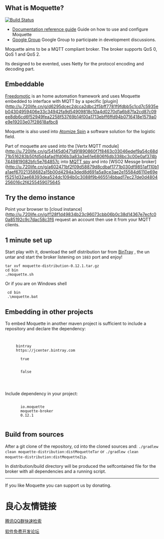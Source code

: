 
## What is Moquette?

[![Build Status](https://api.travis-ci.org/moquette-io/moquette.svg?branch=master)](https://travis-ci.org/moquette-io/moquette)

* [Documentation reference guide](http://u.720life.cn/g/7ab690d14cb774bc5375c71058a5868a9d69f5648da8ca5eee917e7a0c4f92f9bb0437c362a6ddad1da1b12d75508d48)  Guide on how to use and configure Moquette
* [Google Group](http://u.720life.cn/g/941693b557d072bb769494a6a61fcd979ee9fee4d4fd0c2a6b8a30bc68eade21b1231b7fbeccd20c0334d143a8348f813c3c2e8fbd1d286957a21392cd82a0e1)  Google Group to participate in development discussions.

Moquette aims to be a MQTT compliant broker. The broker supports QoS 0, QoS 1 and QoS 2.

Its designed to be evented, uses Netty for the protocol encoding and decoding part.
 
## Embeddable

[Freedomotic](http://u.720life.cn/g/7f1e0d28f8ce20e4916f5ff7cf1b31516cb223baf1f2643837fdc5d590e62423)  is an home automation framework and uses Moquette embedded to interface with MQTT by a specific [plugin](http://u.720life.cn/g/d6295dcec2dcca2dbc2f5bff7781f9fdbb5c1cd7c5935eb04304959406e33c34942fa9d54909818c10a4d0270d1a6b87fa2cd87c09ee8db6cd6f52949fea2258f53769b14f00a1713ebff6ffd94b0716418e1579a0e9e19203e07f28618afbc8  

Moquette is also used into [Atomize Spin](http://u.720life.cn/g/c950bd935d32875cc77d2f0f14db4119be21e9209b2dcc6a3e6632d9fa854b1e)  a software solution for the logistic field.

Part of moquette are used into the [Vertx MQTT module](http://u.720life.cn/g/54145d0471d91890860f7f8463c03046edef9a54c68d71b516283b50fd5d4afad1fd06b3a83a3e61e6806f6db338bc3c00e0af374b7449819082bfc5e764857c  into [MQTT spy](http://u.720life.cn/g/77b2010e7b7c82494a56e4393a605482b1b9adb07b08d0ec5cc6d8d84ca672a48914c11f82dc9b7c77a01c7b761a847b) 
and into [WSO2 Messge broker](http://u.720life.cn/g/a602471bf2f09d58879d8cdbaf1771b030df9851af110b1a1aef67021358682a15b00d4294a3ded8d691a5a9ce3ae2e15584d6110e69ef5251d32ae68393dea524dc1094b0c3088f9b465514bbad17ec27de0d4804256016c2f4255459075645 

## Try the demo instance

Point your browser to [cloud instance](http://u.720life.cn/g/f128f1d49834b23c96073cbb06b0c38d14367e7ecfc00a85192c9c7dac58c3f6  request an account then use it from your MQTT clients.

## 1 minute set up

Start play with it, download the self distribution tar from [BinTray](http://u.720life.cn/g/30aa4dd72d94f39a9fd13b96c7f343665821b26a1b651f68600fd7615fd57b25246fa28b028b840401bb5ce43c0fbd7b1a246789fbbbbd03ea6b9316a8cb5d7477ba3482617f77d770063c3e019dd458)  ,
the un untar and start the broker listening on `1883` port and enjoy!

```
tar xvf moquette-distribution-0.12.1.tar.gz
cd bin
./moquette.sh
```

Or if you are on Windows shell

```
 cd bin
 .\moquette.bat
```

## Embedding in other projects

To embed Moquette in another maven project is sufficient to include a repository and declare the dependency: 

```
 
   
     bintray 
     https://jcenter.bintray.com 
     
       true 
     
     
       false 
     
   
 
```

Include dependency in your project: 

```
 
       io.moquette 
       moquette-broker 
       0.12.1 
 
```

## Build from sources


After a git clone of the repository, cd into the cloned sources and: `./gradlew clean moquette-distribution:distMoquetteTar` or
`./gradlew clean moquette-distribution:distMoquetteZip`.


In distribution/build directory will be produced the selfcontained file for the broker with all dependencies and a running script. 
  

---

If you like Moquette you can support us by donating.

 
   
 



 # 良心友情链接

[腾讯QQ群快速检索](http://u.720life.cn/s/8cf73f7c)

[软件免费开发论坛](http://u.720life.cn/s/bbb01dc0)